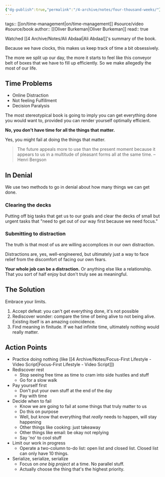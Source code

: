 ```yaml
---
{"dg-publish":true,"permalink":"/4-archive/notes/four-thousand-weeks/"}
---
```


tags:: [[on/time-management\|on/time-management]] #source/video #source/book 
author:: [[Oliver Burkeman\|Oliver Burkeman]]
read:: true

Watched [[4 Archive/Notes/Ali Abdaal\|Ali Abdaal]]'s summary of the book.

Because we have clocks, this makes us keep track of time a bit obsessively.

The more we split up our day, the more it starts to feel like this conveyor belt of boxes that we have to fill up efficiently. So we make allegedly the most of our life.

## Time Problems
- Online Distraction
- Not feeling Fulfillment
- Decision Paralysis

The most stereotypical book is going to imply you can get everything done you would want to, provided you can render yourself optimally efficient.

**No, you don't have time for all the things that matter.**

Yes, you might fail at doing the things that matter.

> The future appeals more to use than the present moment because it appears to us in a multitude of pleasant forms all at the same time. – Henri Bergson


## In Denial
We use two methods to go in denial about how many things we can get done.

### Clearing the decks
Putting off big tasks that get us to our goals and clear the decks of small but urgent tasks that "need to get out of our way first because we need focus."

### Submitting to distraction
The truth is that most of us are willing accomplices in our own distraction.

Distractions are, yes, well-engineered, but ultimately just a way to face relief from the discomfort of facing our own fears.

**Your whole job can be a distraction.** Or anything else like a relationship. That you sort of half enjoy but don't truly see as meaningful.

## The Solution
Embrace your limits.

1. Accept defeat: you can't get everything done, it's not possible
2. Rediscover wonder: compare the time of being alive to not being alive. Existing itself is an amazing coincidence.
3. Find meaning in finitude. If we had infinite time, ultimately nothing would really matter.

## Action Points
- Practice doing nothing (like [[4 Archive/Notes/Focus-First Lifestyle - Video Script\|Focus-First Lifestyle - Video Script]])
- Rediscover rest
	- Stop seeing free time as time to cram into side hustles and stuff
	- Go for a slow walk
- Pay yourself first
	- Don't put your own stuff at the end of the day
	- Pay with time
- Decide when to fail
	- Know we are going to fail at some things that truly matter to us
	- Do this on purpose
	- Well, but know that everything that *really* needs to happen, will stay happening
	- Other things like cooking: just takeaway
	- Other things like email: be okay not replying
	- Say 'no' to cool stuff
- Limit our work in progress
	- Operate a two-column to-do list: open list and closed list. Closed list can only have 10 things.
- Serialize, serialize, serialize
	- Focus on *one big project* at a time. No parallel stuff.
	- Actually choose the thing that's the highest priority.